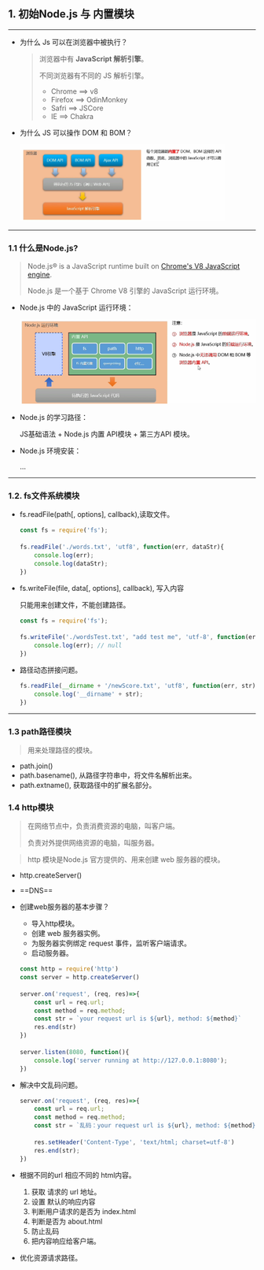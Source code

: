 ## 1. 初始Node.js 与 内置模块

---

- 为什么 Js 可以在浏览器中被执行？

  > 浏览器中有 **JavaScript 解析引擎**。
  >
  > 不同浏览器有不同的 JS 解析引擎。
  >
  > - Chrome ==> v8
  > - Firefox ==> OdinMonkey
  > - Safri ==> JSCore
  > - IE ==> Chakra

- 为什么 JS 可以操作 DOM 和 BOM？

  <img src="img/1.png" style="zoom:50%;" />

---

### 1.1 什么是Node.js?

> Node.js® is a JavaScript runtime built on [Chrome's V8 JavaScript engine](https://v8.dev/).
>
> Node.js 是一个基于 Chrome V8 引擎的 JavaScript 运行环境。

- Node.js 中的 JavaScript 运行环境：

  ![](img/2.png)

- Node.js 的学习路径：

  JS基础语法 + Node.js 内置 API模块 + 第三方API 模块。

- Node.js 环境安装：

  …

---

### 1.2. fs文件系统模块

- fs.readFile(path[, options], callback),读取文件。

  ~~~ js
  const fs = require('fs');
  
  fs.readFile('./words.txt', 'utf8', function(err, dataStr){
      console.log(err);
      console.log(dataStr);
  })
  ~~~

  

- fs.writeFile(file, data[, options], callback), 写入内容

  只能用来创建文件，不能创建路径。

  ~~~ js
  const fs = require('fs');
  
  fs.writeFile('./wordsTest.txt', "add test me", 'utf-8', function(err){
      console.log(err); // null
  })
  ~~~

  

- 路径动态拼接问题。

  ~~~ js
  fs.readFile(__dirname + '/newScore.txt', 'utf8', function(err, str){
      console.log('__dirname' + str);
  })
  ~~~

---

### 1.3 path路径模块

> 用来处理路径的模块。

- path.join()
- path.basename(), 从路径字符串中，将文件名解析出来。
- path.extname(), 获取路径中的扩展名部分。

### 1.4 http模块

> 在网络节点中，负责消费资源的电脑，叫客户端。
>
> 负责对外提供网络资源的电脑，叫服务器。

> http 模块是Node.js 官方提供的、用来创建 web 服务器的模块。

- http.createServer()

- ==DNS==

- 创建web服务器的基本步骤？

  - 导入http模块。
  - 创建 web 服务器实例。
  - 为服务器实例绑定 request 事件，监听客户端请求。
  - 启动服务器。

  ~~~ js
  const http = require('http')
  const server = http.createServer()
  
  server.on('request', (req, res)=>{
      const url = req.url;
      const method = req.method;
      const str = `your request url is ${url}, method: ${method}`
      res.end(str)
  })
  
  server.listen(8080, function(){
      console.log('server running at http://127.0.0.1:8080');
  })
  ~~~

  

- 解决中文乱码问题。

  ~~~ js
  server.on('request', (req, res)=>{
      const url = req.url;
      const method = req.method;
      const str = `乱码：your request url is ${url}, method: ${method}`
  
      res.setHeader('Content-Type', 'text/html; charset=utf-8')
      res.end(str);
  })
  ~~~

- 根据不同的url 相应不同的 html内容。

  1. 获取 请求的 url 地址。
  2. 设置 默认的响应内容
  3. 判断用户请求的是否为 index.html 
  4. 判断是否为 about.html
  5. 防止乱码
  6. 把内容响应给客户端。

- 优化资源请求路径。

